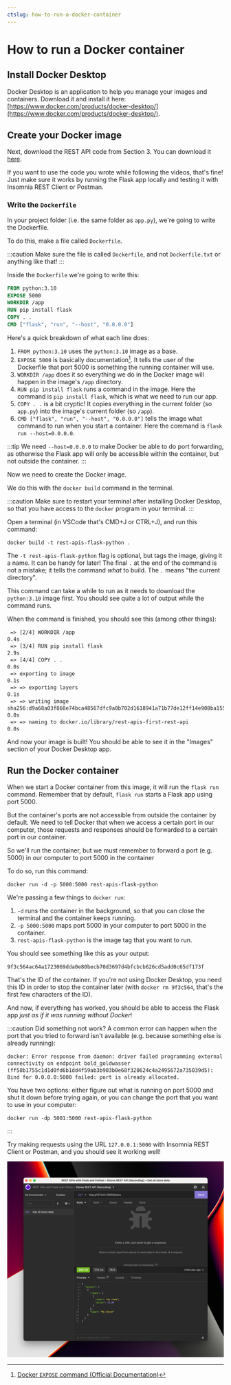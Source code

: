 ```yaml
---
ctslug: how-to-run-a-docker-container
---
```


# How to run a Docker container

## Install Docker Desktop

Docker Desktop is an application to help you manage your images and containers. Download it and install it here: [https://www.docker.com/products/docker-desktop/](https://www.docker.com/products/docker-desktop/).

## Create your Docker image

Next, download the REST API code from Section 3. You can download it [here](https://www.dropbox.com/s/qs28amk2h420f2y/s03-final-code.zip?dl=0).

If you want to use the code you wrote while following the videos, that's fine! Just make sure it works by running the Flask app locally and testing it with Insomnia REST Client or Postman.

### Write the `Dockerfile`

In your project folder (i.e. the same folder as `app.py`), we're going to write the Dockerfile.

To do this, make a file called `Dockerfile`.

:::caution
Make sure the file is called `Dockerfile`, and not `Dockerfile.txt` or anything like that!
:::

Inside the `Dockerfile` we're going to write this:

```dockerfile
FROM python:3.10
EXPOSE 5000
WORKDIR /app
RUN pip install flask
COPY . .
CMD ["flask", "run", "--host", "0.0.0.0"]
```

Here's a quick breakdown of what each line does:

1. `FROM python:3.10` uses the `python:3.10` image as a base.
2. `EXPOSE 5000` is basically documentation[^1]. It tells the user of the Dockerfile that port 5000 is something the running container will use.
3. `WORKDIR /app` does it so everything we do in the Docker image will happen in the image's `/app` directory.
4. `RUN pip install flask` runs a command in the image. Here the command is `pip install flask`, which is what we need to run our app.
5. `COPY . .` is a bit cryptic! It copies everything in the current folder (so `app.py`) into the image's current folder (so `/app`).
6. `CMD ["flask", "run", "--host", "0.0.0.0"]` tells the image what command to run when you start a container. Here the command is `flask run --host=0.0.0.0`.

:::tip
We need `--host=0.0.0.0` to make Docker be able to do port forwarding, as otherwise the Flask app will only be accessible within the container, but not outside the container.
:::

Now we need to create the Docker image.

We do this with the `docker build` command in the terminal.

:::caution
Make sure to restart your terminal after installing Docker Desktop, so that you have access to the `docker` program in your terminal.
:::

Open a terminal (in VSCode that's CMD+J or CTRL+J), and run this command:

```
docker build -t rest-apis-flask-python .
```

The `-t rest-apis-flask-python` flag is optional, but tags the image, giving it a name. It can be handy for later! The final `.` at the end of the command is not a mistake; it tells the command _what_ to build. The `.` means "the current directory".

This command can take a while to run as it needs to download the `python:3.10` image first. You should see quite a lot of output while the command runs.

When the command is finished, you should see this (among other things):

```
 => [2/4] WORKDIR /app                                                                             0.4s
 => [3/4] RUN pip install flask                                                                    2.9s
 => [4/4] COPY . .                                                                                 0.0s
 => exporting to image                                                                             0.1s
 => => exporting layers                                                                            0.1s
 => => writing image sha256:d9a68a03f868e74bca48567dfc9a0b702d1618941a71b77de12ff14e908ba155       0.0s
 => => naming to docker.io/library/rest-apis-first-rest-api                                        0.0s
```

And now your image is built! You should be able to see it in the "Images" section of your Docker Desktop app.

## Run the Docker container

When we start a Docker container from this image, it will run the `flask run` command. Remember that by default, `flask run` starts a Flask app using port 5000.

But the container's ports are not accessible from outside the container by default. We need to tell Docker that when we access a certain port in our computer, those requests and responses should be forwarded to a certain port in our container.

So we'll run the container, but we must remember to forward a port (e.g. 5000) in our computer to port 5000 in the container

To do so, run this command:

```
docker run -d -p 5000:5000 rest-apis-flask-python
```

We're passing a few things to `docker run`:

1. `-d` runs the container in the background, so that you can close the terminal and the container keeps running.
2. `-p 5000:5000` maps port 5000 in your computer to port 5000 in the container.
3. `rest-apis-flask-python` is the image tag that you want to run.

You should see something like this as your output:

```
9f3c564ac64a1723069dda0e80becb70d3697d4bfcbcb626cd5add0c65df173f
```

That's the ID of the container. If you're not using Docker Desktop, you need this ID in order to stop the container later (with `docker rm 9f3c564`, that's the first few characters of the ID).

And now, if everything has worked, you should be able to access the Flask app _just as if it was running without Docker_!

:::caution Did something not work?
A common error can happen when the port that you tried to forward isn't available (e.g. because something else is already running):

```
docker: Error response from daemon: driver failed programming external connectivity on endpoint bold_goldwasser (ff58b1755c1d1d0fd6b1dd4f59ab3b903b0e68f320624c4a2495672a735039d5): Bind for 0.0.0.0:5000 failed: port is already allocated.
```

You have two options: either figure out what is running on port 5000 and shut it down before trying again, or you can change the port that you want to use in your computer:

```
docker run -dp 5001:5000 rest-apis-flask-python
```
:::

Try making requests using the URL `127.0.0.1:5000` with Insomnia REST Client or Postman, and you should see it working well!

![Insomnia REST Client successfully made a request to the API running in Docker](assets/running-app-docker.png)

[^1]: [Docker `EXPOSE` command (Official Documentation)](https://docs.docker.com/engine/reference/builder/#expose)